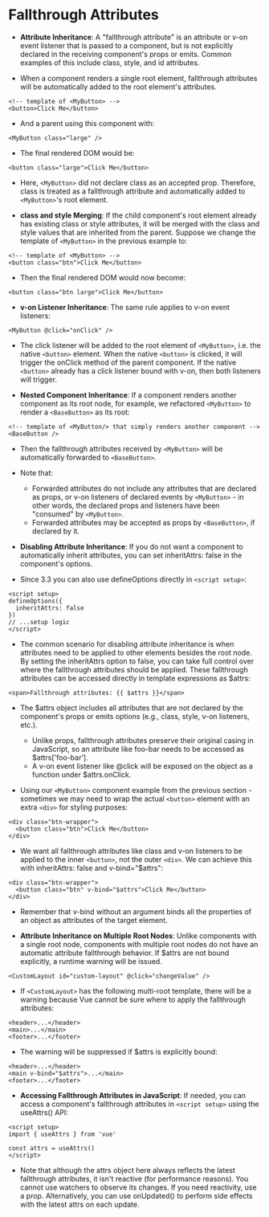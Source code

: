 # Fallthrough Attributes

- __Attribute Inheritance__: A "fallthrough attribute" is an attribute or v-on event listener that is passed to a component, but is not explicitly declared in the receiving component's props or emits. Common examples of this include class, style, and id attributes.

- When a component renders a single root element, fallthrough attributes will be automatically added to the root element's attributes.
```
<!-- template of <MyButton> -->
<button>Click Me</button>
```

- And a parent using this component with:
```
<MyButton class="large" />
```

- The final rendered DOM would be:
```
<button class="large">Click Me</button>
```

- Here, `<MyButton>` did not declare class as an accepted prop. Therefore, class is treated as a fallthrough attribute and automatically added to `<MyButton>`'s root element.

- __class and style Merging__: If the child component's root element already has existing class or style attributes, it will be merged with the class and style values that are inherited from the parent. Suppose we change the template of `<MyButton>` in the previous example to:
```
<!-- template of <MyButton> -->
<button class="btn">Click Me</button>
```
 
- Then the final rendered DOM would now become:
```
<button class="btn large">Click Me</button>
```

- __v-on Listener Inheritance__: The same rule applies to v-on event listeners:
```
<MyButton @click="onClick" />
```

- The click listener will be added to the root element of `<MyButton>`, i.e. the native `<button>` element. When the native `<button>` is clicked, it will trigger the onClick method of the parent component. If the native `<button>` already has a click listener bound with v-on, then both listeners will trigger.

- __Nested Component Inheritance__: If a component renders another component as its root node, for example, we refactored `<MyButton>` to render a `<BaseButton>` as its root:
```
<!-- template of <MyButton/> that simply renders another component -->
<BaseButton />
```

- Then the fallthrough attributes received by `<MyButton>` will be automatically forwarded to `<BaseButton>`.

- Note that:
   - Forwarded attributes do not include any attributes that are declared as props, or v-on listeners of declared events by `<MyButton>` - in other words, the declared props and listeners have been "consumed" by `<MyButton>`.
   - Forwarded attributes may be accepted as props by `<BaseButton>`, if declared by it.

- __Disabling Attribute Inheritance__: If you do not want a component to automatically inherit attributes, you can set inheritAttrs: false in the component's options.

- Since 3.3 you can also use defineOptions directly in `<script setup>`:
```
<script setup>
defineOptions({
  inheritAttrs: false
})
// ...setup logic
</script>
```

- The common scenario for disabling attribute inheritance is when attributes need to be applied to other elements besides the root node. By setting the inheritAttrs option to false, you can take full control over where the fallthrough attributes should be applied. These fallthrough attributes can be accessed directly in template expressions as $attrs:
```
<span>Fallthrough attributes: {{ $attrs }}</span>
```

- The $attrs object includes all attributes that are not declared by the component's props or emits options (e.g., class, style, v-on listeners, etc.).
   - Unlike props, fallthrough attributes preserve their original casing in JavaScript, so an attribute like foo-bar needs to be accessed as $attrs['foo-bar'].
   - A v-on event listener like @click will be exposed on the object as a function under $attrs.onClick.

- Using our `<MyButton>` component example from the previous section - sometimes we may need to wrap the actual `<button>` element with an extra `<div>` for styling purposes:
```
<div class="btn-wrapper">
  <button class="btn">Click Me</button>
</div>
```

- We want all fallthrough attributes like class and v-on listeners to be applied to the inner `<button>`, not the outer `<div>`. We can achieve this with inheritAttrs: false and v-bind="$attrs":
```
<div class="btn-wrapper">
  <button class="btn" v-bind="$attrs">Click Me</button>
</div>
```

- Remember that v-bind without an argument binds all the properties of an object as attributes of the target element.

- __Attribute Inheritance on Multiple Root Nodes__: Unlike components with a single root node, components with multiple root nodes do not have an automatic attribute fallthrough behavior. If $attrs are not bound explicitly, a runtime warning will be issued.
```
<CustomLayout id="custom-layout" @click="changeValue" />
```

- If `<CustomLayout>` has the following multi-root template, there will be a warning because Vue cannot be sure where to apply the fallthrough attributes:
```
<header>...</header>
<main>...</main>
<footer>...</footer>
```

- The warning will be suppressed if $attrs is explicitly bound:
```
<header>...</header>
<main v-bind="$attrs">...</main>
<footer>...</footer>
```

- __Accessing Fallthrough Attributes in JavaScript__: If needed, you can access a component's fallthrough attributes in `<script setup>` using the useAttrs() API:
```
<script setup>
import { useAttrs } from 'vue'

const attrs = useAttrs()
</script>
```

- Note that although the attrs object here always reflects the latest fallthrough attributes, it isn't reactive (for performance reasons). You cannot use watchers to observe its changes. If you need reactivity, use a prop. Alternatively, you can use onUpdated() to perform side effects with the latest attrs on each update.